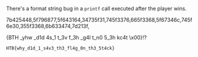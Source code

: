 There's a format string bug in a `printf` call executed after the player wins.

7b425448,5f796877,5f643164,34735f31,745f3376,665f3368,5f67346c,745f6e30,355f3368,6b633474,7d213f,

{BTH
_yhw
_d1d
4s_1
t_3v
f_3h
_g4l
t_n0
5_3h
kc4t
\x00}!?

`HTB{why_d1d_1_s4v3_th3_fl4g_0n_th3_5t4ck}`
